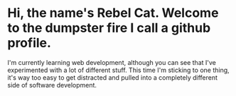 # Hi, the name's Rebel Cat. Welcome to the dumpster fire I call a github profile.
I'm currently learning web development, although you can see that I've experimented with a lot of different stuff. This time I'm sticking to one thing, it's way too easy to get distracted and pulled into a completely different side of software development.
